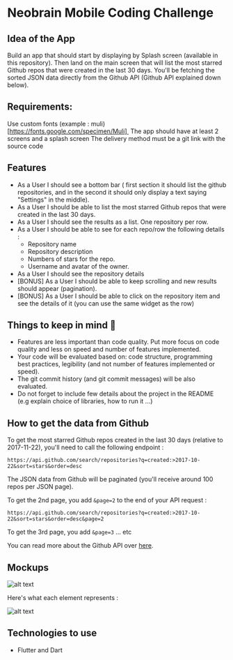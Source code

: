 # Neobrain Mobile Coding Challenge

## Idea of the App 

Build an app that should start by displaying by Splash screen (available in this repository). 
Then land on the main screen that will list the most starred Github repos that were created in the last 30 days.
You'll be fetching the sorted JSON data directly from the Github API (Github API explained down below). 

## Requirements:
Use custom fonts (example : muli)  [https://fonts.google.com/specimen/Muli] 
The app should have at least 2 screens and a splash screen
The delivery method must be a git link with the source code


## Features
* As a User I should see a bottom bar ( first section it should list the github repositories, and in the second it should only display a text saying "Settings" in the middle).
* As a User I should be able to list the most starred Github repos that were created in the last 30 days. 
* As a User I should see the results as a list. One repository per row. 
* As a User I should be able to see for each repo/row the following details :
  * Repository name
  * Repository description 
  * Numbers of stars for the repo. 
  * Username and avatar of the owner. 
* As a User I should see the repository details 
* [BONUS] As a User I should be able to keep scrolling and new results should appear (pagination).
* [BONUS] As a User I should be able to click on the repository item and see the details of it (you can use the same widget as the row)

## Things to keep in mind 🚨
* Features are less important than code quality. Put more focus on code quality and less on speed and number of features implemented. 
* Your code will be evaluated based on: code structure, programming best practices, legibility (and not number of features implemented or speed). 
* The git commit history (and git commit messages) will be also evaluated.
* Do not forget to include few details about the project in the README (e.g explain choice of libraries, how to run it ...) 

## How to get the data from Github 
To get the most starred Github repos created in the last 30 days (relative to 2017-11-22), you'll need to call the following endpoint : 

`https://api.github.com/search/repositories?q=created:>2017-10-22&sort=stars&order=desc`

The JSON data from Github will be paginated (you'll receive around 100 repos per JSON page). 

To get the 2nd page, you add `&page=2` to the end of your API request : 

`https://api.github.com/search/repositories?q=created:>2017-10-22&sort=stars&order=desc&page=2`

To get the 3rd page, you add `&page=3` ... etc

You can read more about the Github API over [here](https://developer.github.com/v3/search/#search-repositories).

## Mockups
![alt text](https://raw.githubusercontent.com/hiddenfounders/mobile-coding-challenge/master/mockup.png)

Here's what each element represents : 

![alt text](https://raw.githubusercontent.com/hiddenfounders/mobile-coding-challenge/master/row-explained.png)


## Technologies to use 
* Flutter and Dart


